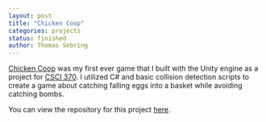 ```yaml
---
layout: post
title: "Chicken Coop"
categories: projects
status: finished
author: Thomas Sebring
---
```


[Chicken Coop](https://qsebring3930.itch.io/chicken-coop) was my first ever game that I built with the Unity engine as a project for [CSCI 370](https://hendrix-cs.github.io/csci370/). I utilized C# and basic collision detection scripts to create a game about catching falling eggs into a basket while avoiding catching bombs.

You can view the repository for this project [here](https://github.com/qsebring3930/ChickenCoop).
